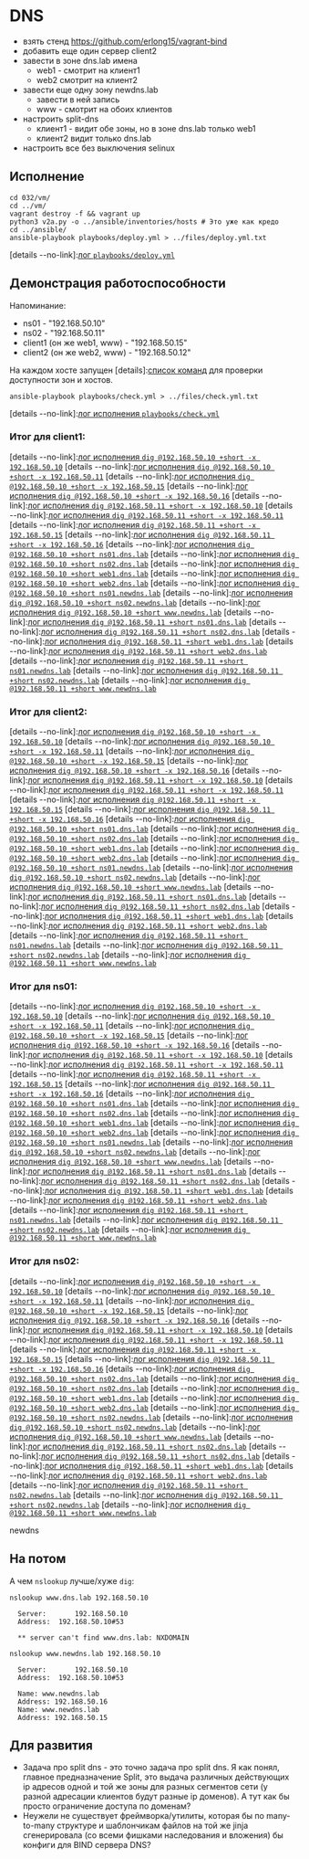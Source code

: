 # DNS

* взять стенд https://github.com/erlong15/vagrant-bind
* добавить еще один сервер client2
* завести в зоне dns.lab имена
  * web1 - смотрит на клиент1
  * web2  смотрит на клиент2
* завести еще одну зону newdns.lab
  * завести в ней запись
  * www - смотрит на обоих клиентов
* настроить split-dns
  * клиент1 - видит обе зоны, но в зоне dns.lab только web1
  * клиент2 видит только dns.lab
* настроить все без выключения selinux

## Исполнение

```shell
cd 032/vm/
cd ../vm/
vagrant destroy -f && vagrant up 
python3 v2a.py -o ../ansible/inventories/hosts # Это уже как кредо
cd ../ansible/
ansible-playbook playbooks/deploy.yml > ../files/deploy.yml.txt
```

[details --no-link]:[лог `playbooks/deploy.yml`](./032/files/deploy.yml.txt)

## Демонстрация работоспособности

Напоминание:
* ns01 - "192.168.50.10"
* ns02 - "192.168.50.11"
* client1 (он же web1, www) - "192.168.50.15"
* client2 (он же web2, www) - "192.168.50.12"

На каждом хосте запущен [details]:[список команд](./032/ansible/playbooks/check.yml) для проверки доступности зон и хостов.

```shell
ansible-playbook playbooks/check.yml > ../files/check.yml.txt
```

[details --no-link]:[лог исполнения `playbooks/check.yml`](./032/files/check.yml.txt)

### Итог для client1:

[details --no-link]:[лог исполнения `dig @192.168.50.10 +short -x 192.168.50.10`](./032/files/tests_reports/client1-dig-@192.168.50.10-+short--x-192.168.50.10.txt)
[details --no-link]:[лог исполнения `dig @192.168.50.10 +short -x 192.168.50.11`](./032/files/tests_reports/client1-dig-@192.168.50.10-+short--x-192.168.50.11.txt)
[details --no-link]:[лог исполнения `dig @192.168.50.10 +short -x 192.168.50.15`](./032/files/tests_reports/client1-dig-@192.168.50.10-+short--x-192.168.50.15.txt)
[details --no-link]:[лог исполнения `dig @192.168.50.10 +short -x 192.168.50.16`](./032/files/tests_reports/client1-dig-@192.168.50.10-+short--x-192.168.50.16.txt)
[details --no-link]:[лог исполнения `dig @192.168.50.11 +short -x 192.168.50.10`](./032/files/tests_reports/client1-dig-@192.168.50.11-+short--x-192.168.50.10.txt)
[details --no-link]:[лог исполнения `dig @192.168.50.11 +short -x 192.168.50.11`](./032/files/tests_reports/client1-dig-@192.168.50.11-+short--x-192.168.50.11.txt)
[details --no-link]:[лог исполнения `dig @192.168.50.11 +short -x 192.168.50.15`](./032/files/tests_reports/client1-dig-@192.168.50.11-+short--x-192.168.50.15.txt)
[details --no-link]:[лог исполнения `dig @192.168.50.11 +short -x 192.168.50.16`](./032/files/tests_reports/client1-dig-@192.168.50.11-+short--x-192.168.50.16.txt)
[details --no-link]:[лог исполнения `dig @192.168.50.10 +short ns01.dns.lab`](./032/files/tests_reports/client1-dig-@192.168.50.10-+short-ns01.dns.lab.txt)
[details --no-link]:[лог исполнения `dig @192.168.50.10 +short ns02.dns.lab`](./032/files/tests_reports/client1-dig-@192.168.50.10-+short-ns02.dns.lab.txt)
[details --no-link]:[лог исполнения `dig @192.168.50.10 +short web1.dns.lab`](./032/files/tests_reports/client1-dig-@192.168.50.10-+short-web1.dns.lab.txt)
[details --no-link]:[лог исполнения `dig @192.168.50.10 +short web2.dns.lab`](./032/files/tests_reports/client1-dig-@192.168.50.10-+short-web2.dns.lab.txt)
[details --no-link]:[лог исполнения `dig @192.168.50.10 +short ns01.newdns.lab`](./032/files/tests_reports/client1-dig-@192.168.50.10-+short-ns01.newdns.lab.txt)
[details --no-link]:[лог исполнения `dig @192.168.50.10 +short ns02.newdns.lab`](./032/files/tests_reports/client1-dig-@192.168.50.10-+short-ns02.newdns.lab.txt)
[details --no-link]:[лог исполнения `dig @192.168.50.10 +short www.newdns.lab`](./032/files/tests_reports/client1-dig-@192.168.50.10-+short-www.newdns.lab.txt)
[details --no-link]:[лог исполнения `dig @192.168.50.11 +short ns01.dns.lab`](./032/files/tests_reports/client1-dig-@192.168.50.11-+short-ns01.dns.lab.txt)
[details --no-link]:[лог исполнения `dig @192.168.50.11 +short ns02.dns.lab`](./032/files/tests_reports/client1-dig-@192.168.50.11-+short-ns02.dns.lab.txt)
[details --no-link]:[лог исполнения `dig @192.168.50.11 +short web1.dns.lab`](./032/files/tests_reports/client1-dig-@192.168.50.11-+short-web1.dns.lab.txt)
[details --no-link]:[лог исполнения `dig @192.168.50.11 +short web2.dns.lab`](./032/files/tests_reports/client1-dig-@192.168.50.11-+short-web2.dns.lab.txt)
[details --no-link]:[лог исполнения `dig @192.168.50.11 +short ns01.newdns.lab`](./032/files/tests_reports/client1-dig-@192.168.50.11-+short-ns01.newdns.lab.txt)
[details --no-link]:[лог исполнения `dig @192.168.50.11 +short ns02.newdns.lab`](./032/files/tests_reports/client1-dig-@192.168.50.11-+short-ns02.newdns.lab.txt)
[details --no-link]:[лог исполнения `dig @192.168.50.11 +short www.newdns.lab`](./032/files/tests_reports/client1-dig-@192.168.50.11-+short-www.newdns.lab.txt)

### Итог для client2:

[details --no-link]:[лог исполнения `dig @192.168.50.10 +short -x 192.168.50.10`](./032/files/tests_reports/client2-dig-@192.168.50.10-+short--x-192.168.50.10.txt)
[details --no-link]:[лог исполнения `dig @192.168.50.10 +short -x 192.168.50.11`](./032/files/tests_reports/client2-dig-@192.168.50.10-+short--x-192.168.50.11.txt)
[details --no-link]:[лог исполнения `dig @192.168.50.10 +short -x 192.168.50.15`](./032/files/tests_reports/client2-dig-@192.168.50.10-+short--x-192.168.50.15.txt)
[details --no-link]:[лог исполнения `dig @192.168.50.10 +short -x 192.168.50.16`](./032/files/tests_reports/client2-dig-@192.168.50.10-+short--x-192.168.50.16.txt)
[details --no-link]:[лог исполнения `dig @192.168.50.11 +short -x 192.168.50.10`](./032/files/tests_reports/client2-dig-@192.168.50.11-+short--x-192.168.50.10.txt)
[details --no-link]:[лог исполнения `dig @192.168.50.11 +short -x 192.168.50.11`](./032/files/tests_reports/client2-dig-@192.168.50.11-+short--x-192.168.50.11.txt)
[details --no-link]:[лог исполнения `dig @192.168.50.11 +short -x 192.168.50.15`](./032/files/tests_reports/client2-dig-@192.168.50.11-+short--x-192.168.50.15.txt)
[details --no-link]:[лог исполнения `dig @192.168.50.11 +short -x 192.168.50.16`](./032/files/tests_reports/client2-dig-@192.168.50.11-+short--x-192.168.50.16.txt)
[details --no-link]:[лог исполнения `dig @192.168.50.10 +short ns01.dns.lab`](./032/files/tests_reports/client2-dig-@192.168.50.10-+short-ns01.dns.lab.txt)
[details --no-link]:[лог исполнения `dig @192.168.50.10 +short ns02.dns.lab`](./032/files/tests_reports/client2-dig-@192.168.50.10-+short-ns02.dns.lab.txt)
[details --no-link]:[лог исполнения `dig @192.168.50.10 +short web1.dns.lab`](./032/files/tests_reports/client2-dig-@192.168.50.10-+short-web1.dns.lab.txt)
[details --no-link]:[лог исполнения `dig @192.168.50.10 +short web2.dns.lab`](./032/files/tests_reports/client2-dig-@192.168.50.10-+short-web2.dns.lab.txt)
[details --no-link]:[лог исполнения `dig @192.168.50.10 +short ns01.newdns.lab`](./032/files/tests_reports/client2-dig-@192.168.50.10-+short-ns01.newdns.lab.txt)
[details --no-link]:[лог исполнения `dig @192.168.50.10 +short ns02.newdns.lab`](./032/files/tests_reports/client2-dig-@192.168.50.10-+short-ns02.newdns.lab.txt)
[details --no-link]:[лог исполнения `dig @192.168.50.10 +short www.newdns.lab`](./032/files/tests_reports/client2-dig-@192.168.50.10-+short-www.newdns.lab.txt)
[details --no-link]:[лог исполнения `dig @192.168.50.11 +short ns01.dns.lab`](./032/files/tests_reports/client2-dig-@192.168.50.11-+short-ns01.dns.lab.txt)
[details --no-link]:[лог исполнения `dig @192.168.50.11 +short ns02.dns.lab`](./032/files/tests_reports/client2-dig-@192.168.50.11-+short-ns02.dns.lab.txt)
[details --no-link]:[лог исполнения `dig @192.168.50.11 +short web1.dns.lab`](./032/files/tests_reports/client2-dig-@192.168.50.11-+short-web1.dns.lab.txt)
[details --no-link]:[лог исполнения `dig @192.168.50.11 +short web2.dns.lab`](./032/files/tests_reports/client2-dig-@192.168.50.11-+short-web2.dns.lab.txt)
[details --no-link]:[лог исполнения `dig @192.168.50.11 +short ns01.newdns.lab`](./032/files/tests_reports/client2-dig-@192.168.50.11-+short-ns01.newdns.lab.txt)
[details --no-link]:[лог исполнения `dig @192.168.50.11 +short ns02.newdns.lab`](./032/files/tests_reports/client2-dig-@192.168.50.11-+short-ns02.newdns.lab.txt)
[details --no-link]:[лог исполнения `dig @192.168.50.11 +short www.newdns.lab`](./032/files/tests_reports/client2-dig-@192.168.50.11-+short-www.newdns.lab.txt)

### Итог для ns01:

[details --no-link]:[лог исполнения `dig @192.168.50.10 +short -x 192.168.50.10`](./032/files/tests_reports/ns01-dig-@192.168.50.10-+short--x-192.168.50.10.txt)
[details --no-link]:[лог исполнения `dig @192.168.50.10 +short -x 192.168.50.11`](./032/files/tests_reports/ns01-dig-@192.168.50.10-+short--x-192.168.50.11.txt)
[details --no-link]:[лог исполнения `dig @192.168.50.10 +short -x 192.168.50.15`](./032/files/tests_reports/ns01-dig-@192.168.50.10-+short--x-192.168.50.15.txt)
[details --no-link]:[лог исполнения `dig @192.168.50.10 +short -x 192.168.50.16`](./032/files/tests_reports/ns01-dig-@192.168.50.10-+short--x-192.168.50.16.txt)
[details --no-link]:[лог исполнения `dig @192.168.50.11 +short -x 192.168.50.10`](./032/files/tests_reports/ns01-dig-@192.168.50.11-+short--x-192.168.50.10.txt)
[details --no-link]:[лог исполнения `dig @192.168.50.11 +short -x 192.168.50.11`](./032/files/tests_reports/ns01-dig-@192.168.50.11-+short--x-192.168.50.11.txt)
[details --no-link]:[лог исполнения `dig @192.168.50.11 +short -x 192.168.50.15`](./032/files/tests_reports/ns01-dig-@192.168.50.11-+short--x-192.168.50.15.txt)
[details --no-link]:[лог исполнения `dig @192.168.50.11 +short -x 192.168.50.16`](./032/files/tests_reports/ns01-dig-@192.168.50.11-+short--x-192.168.50.16.txt)
[details --no-link]:[лог исполнения `dig @192.168.50.10 +short ns01.dns.lab`](./032/files/tests_reports/ns01-dig-@192.168.50.10-+short-ns01.dns.lab.txt)
[details --no-link]:[лог исполнения `dig @192.168.50.10 +short ns02.dns.lab`](./032/files/tests_reports/ns01-dig-@192.168.50.10-+short-ns02.dns.lab.txt)
[details --no-link]:[лог исполнения `dig @192.168.50.10 +short web1.dns.lab`](./032/files/tests_reports/ns01-dig-@192.168.50.10-+short-web1.dns.lab.txt)
[details --no-link]:[лог исполнения `dig @192.168.50.10 +short web2.dns.lab`](./032/files/tests_reports/ns01-dig-@192.168.50.10-+short-web2.dns.lab.txt)
[details --no-link]:[лог исполнения `dig @192.168.50.10 +short ns01.newdns.lab`](./032/files/tests_reports/ns01-dig-@192.168.50.10-+short-ns01.newdns.lab.txt)
[details --no-link]:[лог исполнения `dig @192.168.50.10 +short ns02.newdns.lab`](./032/files/tests_reports/ns01-dig-@192.168.50.10-+short-ns02.newdns.lab.txt)
[details --no-link]:[лог исполнения `dig @192.168.50.10 +short www.newdns.lab`](./032/files/tests_reports/ns01-dig-@192.168.50.10-+short-www.newdns.lab.txt)
[details --no-link]:[лог исполнения `dig @192.168.50.11 +short ns01.dns.lab`](./032/files/tests_reports/ns01-dig-@192.168.50.11-+short-ns01.dns.lab.txt)
[details --no-link]:[лог исполнения `dig @192.168.50.11 +short ns02.dns.lab`](./032/files/tests_reports/ns01-dig-@192.168.50.11-+short-ns02.dns.lab.txt)
[details --no-link]:[лог исполнения `dig @192.168.50.11 +short web1.dns.lab`](./032/files/tests_reports/ns01-dig-@192.168.50.11-+short-web1.dns.lab.txt)
[details --no-link]:[лог исполнения `dig @192.168.50.11 +short web2.dns.lab`](./032/files/tests_reports/ns01-dig-@192.168.50.11-+short-web2.dns.lab.txt)
[details --no-link]:[лог исполнения `dig @192.168.50.11 +short ns01.newdns.lab`](./032/files/tests_reports/ns01-dig-@192.168.50.11-+short-ns01.newdns.lab.txt)
[details --no-link]:[лог исполнения `dig @192.168.50.11 +short ns02.newdns.lab`](./032/files/tests_reports/ns01-dig-@192.168.50.11-+short-ns02.newdns.lab.txt)
[details --no-link]:[лог исполнения `dig @192.168.50.11 +short www.newdns.lab`](./032/files/tests_reports/ns01-dig-@192.168.50.11-+short-www.newdns.lab.txt)

### Итог для ns02:

[details --no-link]:[лог исполнения `dig @192.168.50.10 +short -x 192.168.50.10`](./032/files/tests_reports/ns02-dig-@192.168.50.10-+short--x-192.168.50.10.txt)
[details --no-link]:[лог исполнения `dig @192.168.50.10 +short -x 192.168.50.11`](./032/files/tests_reports/ns02-dig-@192.168.50.10-+short--x-192.168.50.11.txt)
[details --no-link]:[лог исполнения `dig @192.168.50.10 +short -x 192.168.50.15`](./032/files/tests_reports/ns02-dig-@192.168.50.10-+short--x-192.168.50.15.txt)
[details --no-link]:[лог исполнения `dig @192.168.50.10 +short -x 192.168.50.16`](./032/files/tests_reports/ns02-dig-@192.168.50.10-+short--x-192.168.50.16.txt)
[details --no-link]:[лог исполнения `dig @192.168.50.11 +short -x 192.168.50.10`](./032/files/tests_reports/ns02-dig-@192.168.50.11-+short--x-192.168.50.10.txt)
[details --no-link]:[лог исполнения `dig @192.168.50.11 +short -x 192.168.50.11`](./032/files/tests_reports/ns02-dig-@192.168.50.11-+short--x-192.168.50.11.txt)
[details --no-link]:[лог исполнения `dig @192.168.50.11 +short -x 192.168.50.15`](./032/files/tests_reports/ns02-dig-@192.168.50.11-+short--x-192.168.50.15.txt)
[details --no-link]:[лог исполнения `dig @192.168.50.11 +short -x 192.168.50.16`](./032/files/tests_reports/ns02-dig-@192.168.50.11-+short--x-192.168.50.16.txt)
[details --no-link]:[лог исполнения `dig @192.168.50.10 +short ns02.dns.lab`](./032/files/tests_reports/ns02-dig-@192.168.50.10-+short-ns02.dns.lab.txt)
[details --no-link]:[лог исполнения `dig @192.168.50.10 +short ns02.dns.lab`](./032/files/tests_reports/ns02-dig-@192.168.50.10-+short-ns02.dns.lab.txt)
[details --no-link]:[лог исполнения `dig @192.168.50.10 +short web1.dns.lab`](./032/files/tests_reports/ns02-dig-@192.168.50.10-+short-web1.dns.lab.txt)
[details --no-link]:[лог исполнения `dig @192.168.50.10 +short web2.dns.lab`](./032/files/tests_reports/ns02-dig-@192.168.50.10-+short-web2.dns.lab.txt)
[details --no-link]:[лог исполнения `dig @192.168.50.10 +short ns02.newdns.lab`](./032/files/tests_reports/ns02-dig-@192.168.50.10-+short-ns02.newdns.lab.txt)
[details --no-link]:[лог исполнения `dig @192.168.50.10 +short ns02.newdns.lab`](./032/files/tests_reports/ns02-dig-@192.168.50.10-+short-ns02.newdns.lab.txt)
[details --no-link]:[лог исполнения `dig @192.168.50.10 +short www.newdns.lab`](./032/files/tests_reports/ns02-dig-@192.168.50.10-+short-www.newdns.lab.txt)
[details --no-link]:[лог исполнения `dig @192.168.50.11 +short ns02.dns.lab`](./032/files/tests_reports/ns02-dig-@192.168.50.11-+short-ns02.dns.lab.txt)
[details --no-link]:[лог исполнения `dig @192.168.50.11 +short ns02.dns.lab`](./032/files/tests_reports/ns02-dig-@192.168.50.11-+short-ns02.dns.lab.txt)
[details --no-link]:[лог исполнения `dig @192.168.50.11 +short web1.dns.lab`](./032/files/tests_reports/ns02-dig-@192.168.50.11-+short-web1.dns.lab.txt)
[details --no-link]:[лог исполнения `dig @192.168.50.11 +short web2.dns.lab`](./032/files/tests_reports/ns02-dig-@192.168.50.11-+short-web2.dns.lab.txt)
[details --no-link]:[лог исполнения `dig @192.168.50.11 +short ns02.newdns.lab`](./032/files/tests_reports/ns02-dig-@192.168.50.11-+short-ns02.newdns.lab.txt)
[details --no-link]:[лог исполнения `dig @192.168.50.11 +short ns02.newdns.lab`](./032/files/tests_reports/ns02-dig-@192.168.50.11-+short-ns02.newdns.lab.txt)
[details --no-link]:[лог исполнения `dig @192.168.50.11 +short www.newdns.lab`](./032/files/tests_reports/ns02-dig-@192.168.50.11-+short-www.newdns.lab.txt)

newdns
## На потом

А чем `nslookup` лучше/хуже `dig`:

```shell
nslookup www.dns.lab 192.168.50.10

  Server:		192.168.50.10
  Address:	192.168.50.10#53
  
  ** server can't find www.dns.lab: NXDOMAIN

nslookup www.newdns.lab 192.168.50.10
  
  Server:		192.168.50.10
  Address:	192.168.50.10#53
  
  Name:	www.newdns.lab
  Address: 192.168.50.16
  Name:	www.newdns.lab
  Address: 192.168.50.15

```

## Для развития

* Задача про split dns - это точно задача про split dns. Я как понял, главное  предназначение Split, это выдача различных действующих ip адресов одной и той же зоны для разных сегментов сети (у разной адресации клиентов будут разные ip доменов). А тут как бы просто ограничение доступа по доменам?
* Неужели не существует фреймворка/утилиты, которая бы по many-to-many структуре и шаблончикам файлов на той же jinja сгенерировала (со всеми фишками наследования и вложения) бы конфиги для BIND сервера DNS?